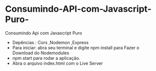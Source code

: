 # Consumindo-API-com-Javascript-Puro-
Consumindo Api com Javascript Puro 

- Depências : Cors ,Nodemon ,Express
- Para iniciar: abra seu terminal e digite npm install para Fazer o Download do Nodemodules 
-  npm start para rodar a aplicação. 
- Abra o arquivo index.html com o Live Server  

  

